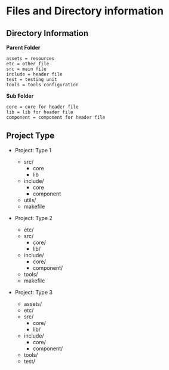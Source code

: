 # Files and Directory information
## Directory Information
<b>Parent Folder</b>
```
assets = resources
etc = other file
src = main file
include = header file
test = testing unit
tools = tools configuration

```

<b>Sub Folder</b>
```
core = core for header file
lib = lib for header file
component = component for header file
```

## Project Type
- Project: Type 1
  - src/
    - core
    - lib
  - include/
    - core
    - component
  - utils/
  - makefile

- Project: Type 2
  - etc/
  - src/
    - core/
    - lib/
  - include/
    - core/
    - component/
  - tools/
  - makefile

- Project: Type 3
  - assets/
  - etc/
  - src/
    - core/
    - lib/
  - include/
    - core/
    - component/
  - tools/
  - test/
